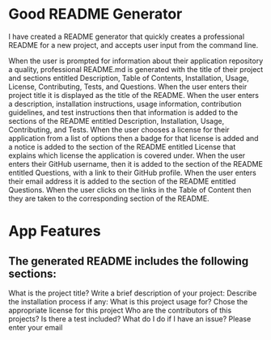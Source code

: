 # Good README Generator

I have created a README generator that quickly creates a professional README for a new project, and accepts user input from the command line.

When the user is prompted for information about their application repository a quality, professional README.md is generated with the title of their project and sections entitled Description, Table of Contents, Installation, Usage, License, Contributing, Tests, and Questions. When the user enters their project title it is displayed as the title of the README. When the user enters a description, installation instructions, usage information, contribution guidelines, and test instructions then that information is added to the sections of the README entitled Description, Installation, Usage, Contributing, and Tests. When the user chooses a license for their application from a list of options then a badge for that license is added and a notice is added to the section of the README entitled License that explains which license the application is covered under. When the user enters their GitHub username, then it is added to the section of the README entitled Questions, with a link to their GitHub profile. When the user enters their email address it is added to the section of the README entitled Questions. When the user clicks on the links in the Table of Content then they are taken to the corresponding section of the README.


# App Features

## The generated README includes the following sections: 

What is the project title?
Write a brief description of your project:
Describe the installation process if any:
What is this project usage for?
Chose the appropriate license for this project
Who are the contributors of this projects?
Is there a test included?
What do I do if I have an issue?
Please enter your email